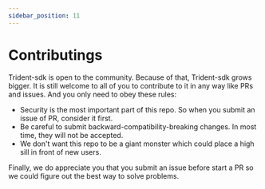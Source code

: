```yaml
---
sidebar_position: 11
---
```


# Contributings


Trident-sdk is open to the community. Because of that, Trident-sdk grows bigger. It is still welcome to all of you to contribute to it in any way like PRs and issues. And you only need to obey these rules:

- Security is the most important part of this repo. So when you submit an issue of PR, consider it first.
- Be careful to submit backward-compatibility-breaking changes. In most time, they will not be accepted.
- We don't want this repo to be a giant monster which could place a high sill in front of new users.

Finally, we do appreciate you that you submit an issue before start a PR so we could figure out the best way to solve problems.